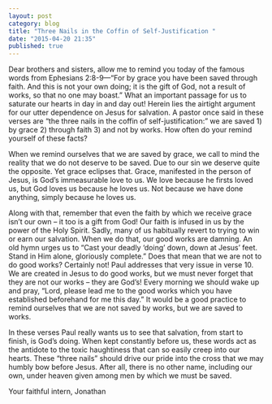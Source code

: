 ```yaml
---
layout: post
category: blog
title: "Three Nails in the Coffin of Self-Justification "
date: "2015-04-20 21:35"
published: true
---
```


Dear brothers and sisters, allow me to remind you today of the famous words from Ephesians 2:8-9—“For by grace you have been saved through faith. And this is not your own doing; it is the gift of God, not a result of works, so that no one may boast.” What an important passage for us to saturate our hearts in day in and day out!  Herein lies the airtight argument for our utter dependence on Jesus for salvation.  A pastor once said in these verses are “the three nails in the coffin of self-justification:” we are saved 1) by grace 2) through faith 3) and not by works.  How often do your remind yourself of these facts?

When we remind ourselves that we are saved by grace, we call to mind the reality that we do not deserve to be saved.  Due to our sin we deserve quite the opposite.  Yet grace eclipses that.  Grace, manifested in the person of Jesus, is God’s immeasurable love to us.  We love because he firsts loved us, but God loves us because he loves us.  Not because we have done anything, simply because he loves us.

Along with that, remember that even the faith by which we receive grace isn’t our own – it too is a gift from God!  Our faith is infused in us by the power of the Holy Spirit. Sadly, many of us habitually revert to trying to win or earn our salvation.  When we do that, our good works are damning.  An old hymn urges us to “Cast your deadly ‘doing’ down, down at Jesus’ feet.  Stand in Him alone, gloriously complete.”  Does that mean that we are not to do good works?  Certainly not!  Paul addresses that very issue in verse 10.  We are created in Jesus to do good works, but we must never forget that they are not our works – they are God’s!  Every morning we should wake up and pray, “Lord, please lead me to the good works which you have established beforehand for me this day.”  It would be a good practice to remind ourselves that we are not saved by works, but we are saved to works.

In these verses Paul really wants us to see that salvation, from start to finish, is God’s doing.  When kept constantly before us, these words act as the antidote to the toxic haughtiness that can so easily creep into our hearts.  These “three nails” should drive our pride into the cross that we may humbly bow before Jesus.  After all, there is no other name, including our own, under heaven given among men by which we must be saved.

Your faithful intern,
Jonathan
